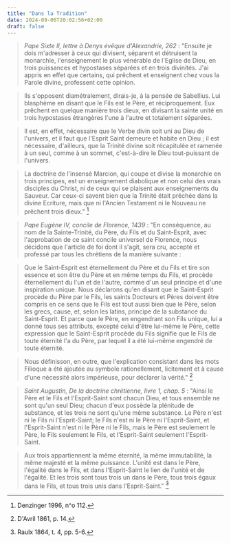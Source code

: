 ```yaml
---
title: "Dans la Tradition"
date: 2024-09-06T20:02:56+02:00
draft: false
---
```



> *Pape Sixte II, lettre à Denys évêque d'Alexandrie, 262* : "Ensuite je dois m'adresser à ceux qui divisent, séparent et détruisent la monarchie, l'enseignement le plus vénérable de l'Eglise de Dieu, en trois puissances et hypostases séparées et en trois divinités. J'ai appris en effet que certains, qui prêchent et enseignent chez vous la Parole divine, professent cette opinion. 

> Ils s'opposent diamétralement, dirais-je, à la pensée de Sabellius. Lui blasphème en disant que le Fils est le Père, et réciproquement. Eux prêchent en quelque manière trois dieux, en divisant la sainte unité en trois hypostases étrangères l'une à l'autre et totalement séparées. 

> Il est, en effet, nécessaire que le Verbe divin soit uni au Dieu de l'univers, et il faut que l'Esprit Saint demeure et habite en Dieu ; il est nécessaire, d'ailleurs, que la Trinité divine soit récapitulée et ramenée à un seul, comme à un sommet, c'est-à-dire le Dieu tout-puissant de l'univers. 

> La doctrine de l'insensé Marcion, qui coupe et divise la monarchie en trois principes, est un enseignement diabolique et non celui des vrais disciples du Christ, ni de ceux qui se plaisent aux enseignements du Sauveur. Car ceux-ci savent bien que la Trinité était prêchée dans la divine Ecriture, mais que ni l'Ancien Testament ni le Nouveau ne prêchent trois dieux." [^1]

[^1]: Denzinger 1996, n^o 112.

> *Pape Eugène IV, concile de Florence, 1439* : "En conséquence, au nom de la Sainte-Trinité, du Père, du Fils et du Saint-Esprit, avec l'approbation de ce saint concile universel de Florence, nous décidons que l'article de foi dont il s'agit, sera cru, accepté et professé par tous les chrétiens de la manière suivante :

> Que le Saint-Esprit est éternellement du Père et du Fils et tire son essence et son être du Père et en même temps du Fils, et procède éternellement du l'un et de l'autre, comme d'un seul principe et d'une inspiration unique. Nous déclarons qu'en disant que le Saint-Esprit procède du Père par le Fils, les saints Docteurs et Pères doivent être compris en ce sens que le Fils est tout aussi bien que le Père, selon les grecs, cause, et, selon les latins, principe de la substance du Saint-Esprit. Et parce que le Père, en engendrant son Fils unique, lui a donné tous ses attributs, excepté celui d'être lui-même le Père, cette expression que le Saint-Esprit procède du Fils signifie que le Fils de toute éternité l'a du Père, par lequel il a été lui-même engendré de toute éternité.

> Nous définisson, en outre, que l'explication consistant dans les mots Filioque a été ajoutée au symbole rationellement, licitement et à cause d'une nécessité alors impérieuse, pour déclarer la vérité." [^2]

[^2]: D'Avril 1861, p. 14.

> *Saint Augustin, De la doctrine chrétienne, livre 1, chap. 5* :  "Ainsi le Père et le Fils et l'Esprit-Saint sont chacun Dieu, et tous ensemble ne sont qu'un seul Dieu; chacun d'eux possède la plénitude de substance, et les trois ne sont qu'une même substance. Le Père n'est ni le Fils ni l'Esprit-Saint; le Fils n'est ni le Père ni l'Esprit-Saint, et l'Esprit-Saint n'est ni le Père ni le Fils, mais le Père est seulement le Père, le Fils seulement le Fils, et l'Esprit-Saint seulement l'Esprit-Saint. 

> Aux trois appartiennent la même éternité, la même immutabilité, la même majesté et la même puissance. L'unité est dans le Père, l'égalité dans le Fils, et dans l'Esprit-Saint le lien de l'unité et de l'égalité. Et les trois sont tous trois un dans le Père, tous trois égaux dans le Fils, et tous trois unis dans l'Esprit-Saint." [^3]

[^3]: Raulx 1864, t. 4, pp. 5-6.

